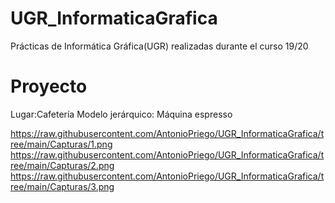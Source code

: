# UGR_InformaticaGrafica
Prácticas de Informática Gráfica(UGR) realizadas durante el curso 19/20

# Proyecto
Lugar:Cafetería
Modelo jerárquico: Máquina espresso

https://raw.githubusercontent.com/AntonioPriego/UGR_InformaticaGrafica/tree/main/Capturas/1.png
https://raw.githubusercontent.com/AntonioPriego/UGR_InformaticaGrafica/tree/main/Capturas/2.png
https://raw.githubusercontent.com/AntonioPriego/UGR_InformaticaGrafica/tree/main/Capturas/3.png
